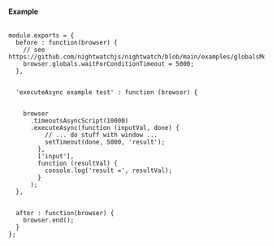 #### Example

<div class="sample-test">
<pre data-language="javascript" class=" language-javascript"><code class=" language-javascript">
module.exports = {
  before : function(browser) {
    // see https://github.com/nightwatchjs/nightwatch/blob/main/examples/globalsModule.js#L12
    browser.globals.waitForConditionTimeout = 5000;
  },
  <br>
  'executeAsync example test' : function (browser) {
    <br>
    browser
      .timeoutsAsyncScript(10000)
      .executeAsync(function (inputVal, done) {
          // ... do stuff with window ...
          setTimeout(done, 5000, 'result');
        },
        ['input'],
        function (resultVal) {
          console.log('result =', resultVal);
        }
      );
  },
  <br>
  after : function(browser) {
    browser.end();
  }
};
</code></pre></div>
